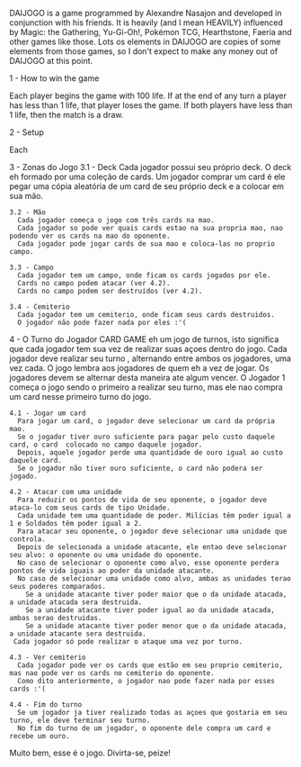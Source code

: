 DAIJOGO is a game programmed by Alexandre Nasajon and developed in conjunction with his friends. It is heavily (and I mean HEAVILY) influenced by Magic: the Gathering, Yu-Gi-Oh!, Pokémon TCG, Hearthstone, Faeria and other games like those. Lots os elements in DAIJOGO are copies of some elements from those games, so I don't expect to make any money out of DAIJOGO at this point.

1 - How to win the game

  Each player begins the game with 100 life. If at the end of any turn a player has less than 1 life, that player loses the game. If both players have less than 1 life, then the match is a draw.
  
2 - Setup
  
  Each 
  
  3 - Zonas do Jogo
    3.1 - Deck
      Cada jogador possui seu próprio deck.
      O deck eh formado por uma coleção de cards.
      Um jogador comprar um card é ele pegar uma cópia aleatória de um card de seu próprio deck e a colocar em sua mão.
      
    3.2 - Mão
      Cada jogador começa o jogo com três cards na mao.
      Cada jogador so pode ver quais cards estao na sua propria mao, nao podendo ver os cards na mao do oponente.
      Cada jogador pode jogar cards de sua mao e coloca-las no proprio campo.
      
    3.3 - Campo
      Cada jogador tem um campo, onde ficam os cards jogados por ele.
      Cards no campo podem atacar (ver 4.2).
      Cards no campo podem ser destruídos (ver 4.2).
      
    3.4 - Cemiterio
      Cada jogador tem um cemiterio, onde ficam seus cards destruidos.
      O jogador não pode fazer nada por eles :'(
    
  4 - O Turno do Jogador
    CARD GAME eh um jogo de turnos, isto significa que cada jogador tem sua vez de realizar suas açoes dentro do jogo.
    Cada jogador deve realizar seu turno , alternando entre ambos os jogadores, uma vez cada.
    O jogo lembra aos jogadores de quem eh a vez de jogar.
    Os jogadores devem se alternar desta maneira ate algum vencer.
    O Jogador 1 começa o jogo sendo o primeiro a realizar seu turno, mas ele nao compra um card nesse primeiro turno do jogo.
    
    4.1 - Jogar um card
      Para jogar um card, o jogador deve selecionar um card da própria mao. 
      Se o jogador tiver ouro suficiente para pagar pelo custo daquele card, o card  colocado no campo daquele jogador.
      Depois, aquele jogador perde uma quantidade de ouro igual ao custo daquele card.
      Se o jogador não tiver ouro suficiente, o card não podera ser jogado.
      
    4.2 - Atacar com uma unidade
      Para reduzir os pontos de vida de seu oponente, o jogador deve ataca-lo com seus cards de tipo Unidade.
      Cada unidade tem uma quantidade de poder. Milícias têm poder igual a 1 e Soldados têm poder igual a 2.
      Para atacar seu oponente, o jogador deve selecionar uma unidade que controla.
      Depois de selecionada a unidade atacante, ele entao deve selecionar seu alvo: o oponente ou uma unidade do oponente.
      No caso de selecionar o oponente como alvo, esse oponente perdera pontos de vida iguais ao poder da unidade atacante.
      No caso de selecionar uma unidade como alvo, ambas as unidades terao seus poderes comparados.
        Se a unidade atacante tiver poder maior que o da unidade atacada, a unidade atacada sera destruida.
        Se a unidade atacante tiver poder igual ao da unidade atacada, ambas serao destruidas.
        Se a unidade atacante tiver poder menor que o da unidade atacada, a unidade atacante sera destruida.
     Cada jogador só pode realizar o ataque uma vez por turno.
     
    4.3 - Ver cemiterio
      Cada jogador pode ver os cards que estão em seu proprio cemiterio, mas nao pode ver os cards no cemiterio do oponente.
      Como dito anteriormente, o jogador nao pode fazer nada por esses cards :'(
      
    4.4 - Fim do turno
      Se um jogador ja tiver realizado todas as açoes que gostaria em seu turno, ele deve terminar seu turno.
      No fim do turno de um jogador, o oponente dele compra um card e recebe um ouro.
      
Muito bem, esse é o jogo. Divirta-se, peize!
